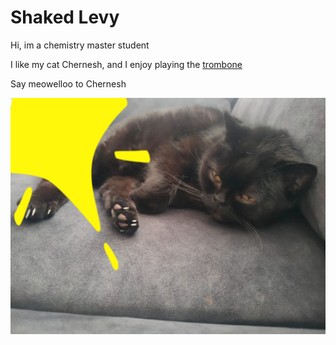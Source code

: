# Shaked Levy 
Hi, im a chemistry master student 

I like my cat Chernesh, and I enjoy playing the [trombone](https://en.wikipedia.org/wiki/Trombone)

Say meowelloo to Chernesh 

![](PHOTO-2024-04-14-19-52-18.jpg)
